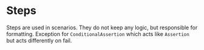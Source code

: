 # Steps

Steps are used in scenarios. They do not keep any logic, but responsible for formatting. Exception for `ConditionalAssertion` which acts like `Assertion` but acts differently on fail.
